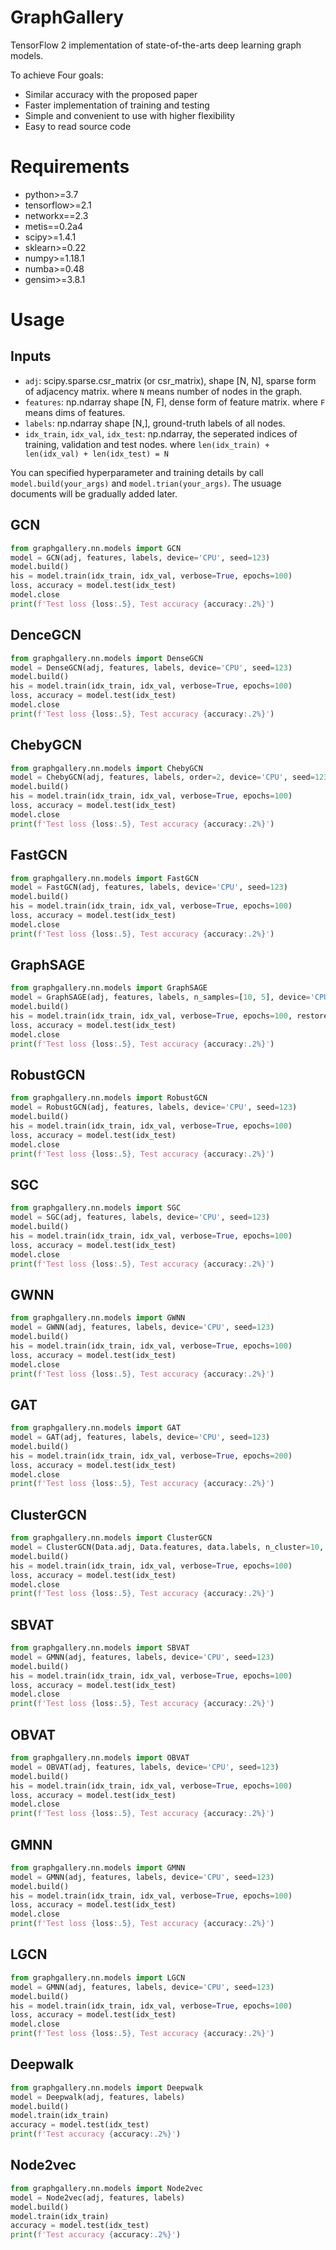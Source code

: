 # GraphGallery

TensorFlow 2 implementation of state-of-the-arts deep learning graph models.

To achieve Four goals:
+ Similar accuracy with the proposed paper
+ Faster implementation of training and testing
+ Simple and convenient to use with higher flexibility
+ Easy to read source code

# Requirements

+ python>=3.7
+ tensorflow>=2.1
+ networkx==2.3
+ metis==0.2a4
+ scipy>=1.4.1
+ sklearn>=0.22
+ numpy>=1.18.1
+ numba>=0.48
+ gensim>=3.8.1

# Usage

## Inputs

+ `adj`: scipy.sparse.csr_matrix (or csr_matrix), shape [N, N], sparse form of adjacency matrix. 
    where `N` means number of nodes in the graph.
+ `features`: np.ndarray shape [N, F], dense form of feature matrix. where `F` means dims of features.
+ `labels`: np.ndarray shape [N,], ground-truth labels of all nodes.
+ `idx_train`, `idx_val`, `idx_test`: np.ndarray, the seperated indices of training, validation and test nodes. where `len(idx_train) + len(idx_val) + len(idx_test) = N`

You can specified hyperparameter and training details by call `model.build(your_args)` and `model.trian(your_args)`. The usuage documents will be gradually added later.

## GCN

```python
from graphgallery.nn.models import GCN
model = GCN(adj, features, labels, device='CPU', seed=123)
model.build()
his = model.train(idx_train, idx_val, verbose=True, epochs=100)
loss, accuracy = model.test(idx_test)
model.close
print(f'Test loss {loss:.5}, Test accuracy {accuracy:.2%}')
```


## DenceGCN

```python
from graphgallery.nn.models import DenseGCN
model = DenseGCN(adj, features, labels, device='CPU', seed=123)
model.build()
his = model.train(idx_train, idx_val, verbose=True, epochs=100)
loss, accuracy = model.test(idx_test)
model.close
print(f'Test loss {loss:.5}, Test accuracy {accuracy:.2%}')
```



## ChebyGCN

```python
from graphgallery.nn.models import ChebyGCN
model = ChebyGCN(adj, features, labels, order=2, device='CPU', seed=123)
model.build()
his = model.train(idx_train, idx_val, verbose=True, epochs=100)
loss, accuracy = model.test(idx_test)
model.close
print(f'Test loss {loss:.5}, Test accuracy {accuracy:.2%}')
```

## FastGCN

```python
from graphgallery.nn.models import FastGCN
model = FastGCN(adj, features, labels, device='CPU', seed=123)
model.build()
his = model.train(idx_train, idx_val, verbose=True, epochs=100)
loss, accuracy = model.test(idx_test)
model.close
print(f'Test loss {loss:.5}, Test accuracy {accuracy:.2%}')
```

## GraphSAGE

```python
from graphgallery.nn.models import GraphSAGE
model = GraphSAGE(adj, features, labels, n_samples=[10, 5], device='CPU', seed=123)
model.build()
his = model.train(idx_train, idx_val, verbose=True, epochs=100, restore_best=False, validation=False)
loss, accuracy = model.test(idx_test)
model.close
print(f'Test loss {loss:.5}, Test accuracy {accuracy:.2%}')
```

## RobustGCN

```python
from graphgallery.nn.models import RobustGCN
model = RobustGCN(adj, features, labels, device='CPU', seed=123)
model.build()
his = model.train(idx_train, idx_val, verbose=True, epochs=100)
loss, accuracy = model.test(idx_test)
model.close
print(f'Test loss {loss:.5}, Test accuracy {accuracy:.2%}')
```

## SGC

```python
from graphgallery.nn.models import SGC
model = SGC(adj, features, labels, device='CPU', seed=123)
model.build()
his = model.train(idx_train, idx_val, verbose=True, epochs=100)
loss, accuracy = model.test(idx_test)
model.close
print(f'Test loss {loss:.5}, Test accuracy {accuracy:.2%}')
```

## GWNN

```python
from graphgallery.nn.models import GWNN
model = GWNN(adj, features, labels, device='CPU', seed=123)
model.build()
his = model.train(idx_train, idx_val, verbose=True, epochs=100)
loss, accuracy = model.test(idx_test)
model.close
print(f'Test loss {loss:.5}, Test accuracy {accuracy:.2%}')
```

## GAT

```python
from graphgallery.nn.models import GAT
model = GAT(adj, features, labels, device='CPU', seed=123)
model.build()
his = model.train(idx_train, idx_val, verbose=True, epochs=200)
loss, accuracy = model.test(idx_test)
model.close
print(f'Test loss {loss:.5}, Test accuracy {accuracy:.2%}')
```

## ClusterGCN

```python
from graphgallery.nn.models import ClusterGCN
model = ClusterGCN(Data.adj, Data.features, data.labels, n_cluster=10, device='CPU', seed=123)
model.build()
his = model.train(idx_train, idx_val, verbose=True, epochs=100)
loss, accuracy = model.test(idx_test)
model.close
print(f'Test loss {loss:.5}, Test accuracy {accuracy:.2%}')
```

## SBVAT
```python
from graphgallery.nn.models import SBVAT
model = GMNN(adj, features, labels, device='CPU', seed=123)
model.build()
his = model.train(idx_train, idx_val, verbose=True, epochs=100)
loss, accuracy = model.test(idx_test)
model.close
print(f'Test loss {loss:.5}, Test accuracy {accuracy:.2%}')
```


## OBVAT
```python
from graphgallery.nn.models import OBVAT
model = OBVAT(adj, features, labels, device='CPU', seed=123)
model.build()
his = model.train(idx_train, idx_val, verbose=True, epochs=100)
loss, accuracy = model.test(idx_test)
model.close
print(f'Test loss {loss:.5}, Test accuracy {accuracy:.2%}')
```


## GMNN
```python
from graphgallery.nn.models import GMNN
model = GMNN(adj, features, labels, device='CPU', seed=123)
model.build()
his = model.train(idx_train, idx_val, verbose=True, epochs=100)
loss, accuracy = model.test(idx_test)
model.close
print(f'Test loss {loss:.5}, Test accuracy {accuracy:.2%}')
```

## LGCN
```python
from graphgallery.nn.models import LGCN
model = GMNN(adj, features, labels, device='CPU', seed=123)
model.build()
his = model.train(idx_train, idx_val, verbose=True, epochs=100)
loss, accuracy = model.test(idx_test)
model.close
print(f'Test loss {loss:.5}, Test accuracy {accuracy:.2%}')
```

## Deepwalk

```python
from graphgallery.nn.models import Deepwalk
model = Deepwalk(adj, features, labels)
model.build()
model.train(idx_train)
accuracy = model.test(idx_test)
print(f'Test accuracy {accuracy:.2%}')
```

## Node2vec

```python
from graphgallery.nn.models import Node2vec
model = Node2vec(adj, features, labels)
model.build()
model.train(idx_train)
accuracy = model.test(idx_test)
print(f'Test accuracy {accuracy:.2%}')
```

